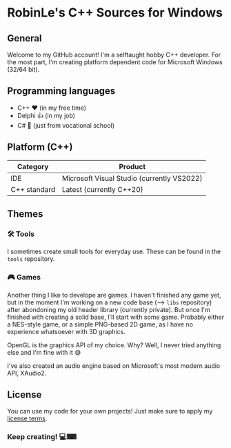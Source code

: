# RobinLe's C++ Sources for Windows
## General
Welcome to my GitHub account! I'm a selftaught hobby C++ developer. For the most part, I'm creating platform dependent code for Microsoft Windows (32/64 bit).


## Programming languages
* C++ ♥ (in my free time)
* Delphi 👍 (in my job)
* C# 🤏 (just from vocational school)


## Platform (C++)
| Category     | Product                                    |
| ------------ | ------------------------------------------ |
| IDE          | Microsoft Visual Studio (currently VS2022) |
| C++ standard | Latest (currently C++20)                   |


## Themes

### 🛠 Tools
I sometimes create small tools for everyday use. These can be found in the `tools` repository.

### 🎮 Games
Another thing I like to develope are games. I haven't finished any game yet, but in the moment I'm working on a new code base (--> `libs` repository) after abondoning my old header library (currently private). But once I'm finished with creating a solid base, I'll start with some game. Probably either a NES-style game, or a simple PNG-based 2D game, as I have no experience whatsoever with 3D graphics.

OpenGL is the graphics API of my choice. Why? Well, I never tried anything else and I'm fine with it 😅

I've also created an audio engine based on Microsoft's most modern audio API, XAudio2.



## License
You can use my code for your own projects! Just make sure to apply my [license terms](LicenseInfo.md).


### Keep creating! 💻⌨


<!--
**RobinLe1402/RobinLe1402** is a ✨ _special_ ✨ repository because its `README.md` (this file) appears on your GitHub profile.

Here are some ideas to get you started:

- 🔭 I’m currently working on ...
- 🌱 I’m currently learning ...
- 👯 I’m looking to collaborate on ...
- 🤔 I’m looking for help with ...
- 💬 Ask me about ...
- 📫 How to reach me: ...
- 😄 Pronouns: ...
- ⚡ Fun fact: ...
-->
